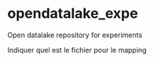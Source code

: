 # opendatalake_expe
Open datalake repository for experiments



Indiquer quel est le fichier pour le mapping 